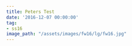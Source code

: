 ```yaml
---
title: Peters Test
date: '2016-12-07 00:00:00'
tag:
- ss16
image_path: "/assets/images/fw16/lg/fw16.jpg"
---
```


